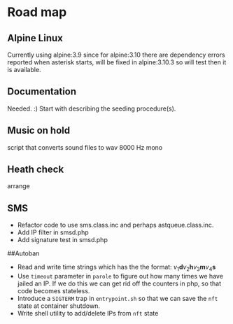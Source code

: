 # Road map

## Alpine Linux
Currently using alpine:3.9 since for alpine:3.10 there are dependency errors reported when asterisk starts, will be fixed in alpine:3.10.3 so will test then it is available.

## Documentation
Needed. :)
Start with describing the seeding procedure(s).

## Music on hold
script that converts sound files to wav 8000 Hz mono

## Heath check
arrange

## SMS

- Refactor code to use sms.class.inc and perhaps astqueue.class.inc.
- Add IP filter in smsd.php
- Add signature test in smsd.php

##Autoban

- Read and write time strings which has the the format: $v_1 \mathbf{d} v_2 \mathbf{h} v_3 \mathbf{m} v_4 \mathbf{s}$
- Use `timeout` parameter in `parole` to figure out how many times we have jailed an IP. If we do this we can get rid off the counters in php, so that code becomes stateless.
- Introduce a `SIGTERM` trap in `entrypoint.sh` so that we can save the `nft` state at container shutdown.
- Write shell utility to add/delete IPs from `nft` state
